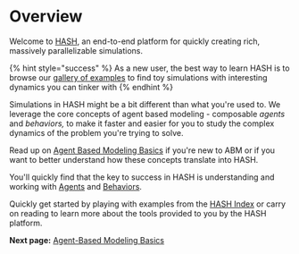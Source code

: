 # Overview

Welcome to [HASH](https://hash.ai), an end-to-end platform for quickly creating rich, massively parallelizable simulations.

{% hint style="success" %}
As a new user, the best way to learn HASH is to browse our [gallery of examples](https://hash.ai/index/search?categoryID=5dc3da74cc0cf804dcc66a5c) to find toy simulations with interesting dynamics you can tinker with
{% endhint %}

Simulations in HASH might be a bit different than what you're used to. We leverage the core concepts of agent based modeling - composable _agents_ and _behaviors,_ to make it faster and easier for you to study the complex dynamics of the problem you're trying to solve.

Read up on [Agent Based Modeling Basics](agent-based-modeling-basics-1.md) if you're new to ABM or if you want to better understand how these concepts translate into HASH.

You'll quickly find that the key to success in HASH is understanding and working with [Agents](anatomy-of-an-agent/) and [Behaviors](behaviors.md). 

Quickly get started by playing with examples from the [HASH Index](https://hash.ai/index) or carry on reading to learn more about the tools provided to you by the HASH platform.

**Next page:**  [Agent-Based Modeling Basics](agent-based-modeling-basics-1.md)

